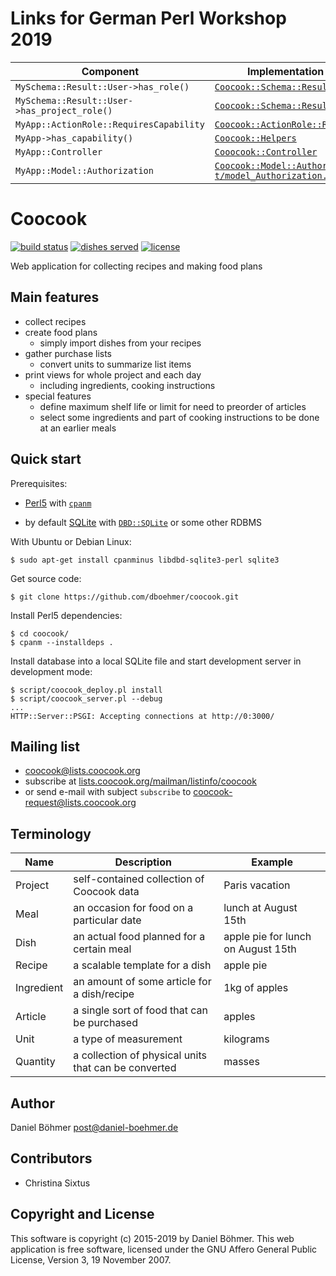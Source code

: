 # Links for German Perl Workshop 2019

| Component | Implementation in Coocook |
| --- | --- |
| `MySchema::Result::User->has_role()` | [`Coocook::Schema::Result::User`](lib/Coocook/Schema/Result/User.pm#L88) |
| `MySchema::Result::User->has_project_role()` | [`Coocook::Schema::Result::User`](lib/Coocook/Schema/Result/User.pm#L102) |
| `MyApp::ActionRole::RequiresCapability` | [`Coocook::ActionRole::RequiresCapability`](lib/Coocook/ActionRole/RequiresCapability.pm) |
| `MyApp->has_capability()` | [`Coocook::Helpers`](lib/Coocook/Helpers.pm#L56) |
| `MyApp::Controller` | [`Cooocook::Controller`](lib/Coocook/Controller.pm#L12) |
| `MyApp::Model::Authorization` | [`Coocook::Model::Authorization`](lib/Coocook/Model/Authorization.pm) <br> [`t/model_Authorization.t`](t/model_Authorization.t) |

# Coocook

[![build status](https://travis-ci.org/dboehmer/coocook.svg?branch=master)](https://travis-ci.org/dboehmer/coocook)
[![dishes served](https://coocook.org/badge/dishes_served.svg)](https://coocook.org/statistics)
[![license](https://img.shields.io/github/license/dboehmer/coocook.svg)](https://github.com/dboehmer/coocook/blob/master/LICENSE)

Web application for collecting recipes and making food plans

## Main features

* collect recipes
* create food plans
    * simply import dishes from your recipes
* gather purchase lists
    * convert units to summarize list items
* print views for whole project and each day
    * including ingredients, cooking instructions
* special features
    * define maximum shelf life or limit for need to preorder of articles
    * select some ingredients and part of cooking instructions to be done at an earlier meals

## Quick start

Prerequisites:

* [Perl5](https://www.perl.org/get.html)
  with [`cpanm`](https://metacpan.org/pod/App::cpanminus#INSTALLATION)

* by default [SQLite](https://www.sqlite.org/)
  with [`DBD::SQLite`](https://metacpan.org/pod/DBD::SQLite)
  or some other RDBMS

With Ubuntu or Debian Linux:

    $ sudo apt-get install cpanminus libdbd-sqlite3-perl sqlite3

Get source code:

    $ git clone https://github.com/dboehmer/coocook.git

Install Perl5 dependencies:

    $ cd coocook/
    $ cpanm --installdeps .

Install database into a local SQLite file and start development server in development mode:

    $ script/coocook_deploy.pl install
    $ script/coocook_server.pl --debug
    ...
    HTTP::Server::PSGI: Accepting connections at http://0:3000/

## Mailing list

* <coocook@lists.coocook.org>
* subscribe at [lists.coocook.org/mailman/listinfo/coocook](https://lists.coocook.org/mailman/listinfo/coocook)
* or send e-mail with subject `subscribe` to
[coocook-request@lists.coocook.org](mailto:coocook-request@lists.coocook.org?subject=subscribe)

## Terminology

| Name | Description | Example |
| --- | --- | --- |
| Project | self-contained collection of Coocook data | Paris vacation |
| Meal | an occasion for food on a particular date | lunch at August 15th |
| Dish | an actual food planned for a certain meal | apple pie for lunch on August 15th |
| Recipe | a scalable template for a dish | apple pie |
| Ingredient | an amount of some article for a dish/recipe | 1kg of apples |
| Article | a single sort of food that can be purchased | apples |
| Unit | a type of measurement | kilograms
| Quantity | a collection of physical units that can be converted | masses

## Author

Daniel Böhmer <post@daniel-boehmer.de>

## Contributors

* Christina Sixtus

## Copyright and License

This software is copyright (c) 2015-2019 by Daniel Böhmer.
This web application is free software, licensed under the GNU Affero General Public License, Version 3, 19 November 2007.
